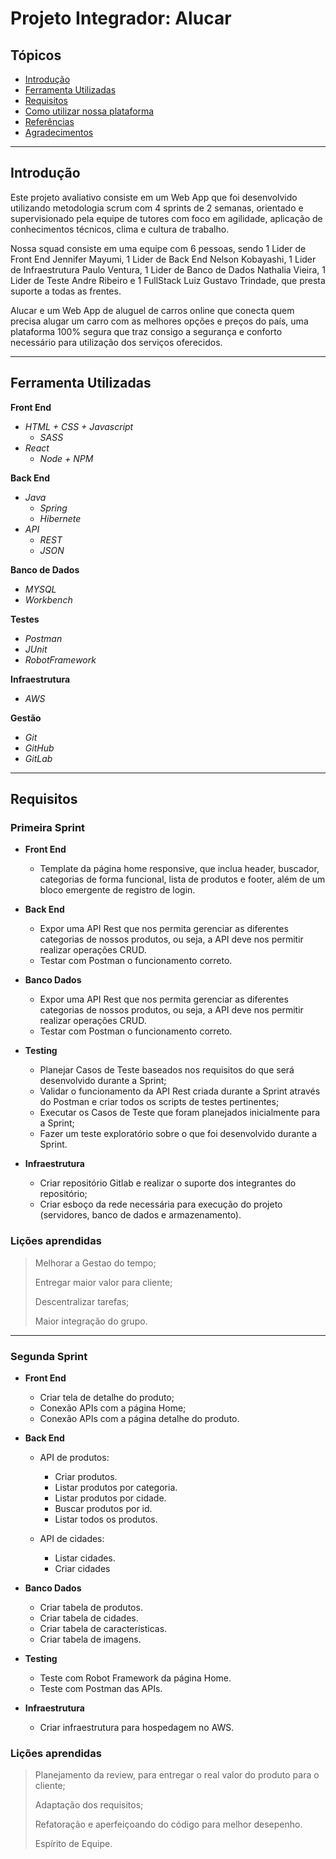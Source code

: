# Projeto Integrador: Alucar

## Tópicos 
*   [Introdução](#introdução)
*   [Ferramenta Utilizadas](#ferramenta-utilizadas)
*   [Requisitos](#Requisitos)
*   [Como utilizar nossa plataforma](#)
*   [Referências](#)
*   [Agradecimentos](#)
  
*** 
 ## Introdução

Este projeto avaliativo consiste em um Web App que foi desenvolvido utilizando metodologia scrum com 4 sprints de 2 semanas, orientado e supervisionado pela equipe de tutores com foco em agilidade, aplicação de conhecimentos técnicos, clima e cultura de trabalho. 

Nossa squad consiste em uma equipe com 6 pessoas, sendo 1 Lider de Front End Jennifer Mayumi, 1 Lider de Back End Nelson Kobayashi, 1 Lider de Infraestrutura Paulo Ventura, 1 Lider de Banco de Dados Nathalia Vieira, 1 Lider de Teste Andre Ribeiro e 1 FullStack Luiz Gustavo Trindade, que presta suporte a todas as frentes. 

Alucar e um Web App de aluguel de carros online que conecta quem precisa alugar um carro com as melhores opções e preços do país, uma plataforma 100% segura que traz consigo a segurança e conforto necessário para utilização dos serviços oferecidos.

*** 

## Ferramenta Utilizadas

**Front End**
* *HTML + CSS + Javascript*
  * *SASS*
* *React*
  * *Node + NPM*
  
**Back End**
* *Java* 
  * *Spring* 
  * *Hibernete*
* *API*
  * *REST*
  * *JSON*

**Banco de Dados**
* *MYSQL*
* *Workbench*

**Testes**
* *Postman*
* *JUnit*
* *RobotFramework*

**Infraestrutura**
* *AWS*

**Gestão**
* *Git*
* *GitHub*
* *GitLab*

****

## Requisitos

### **Primeira Sprint**

* **Front End**

  * Template da página home responsive, que inclua header, buscador, categorias de forma funcional, lista de produtos e footer, além de um bloco emergente de registro de login.

* **Back End**

  * Expor uma API Rest que nos permita gerenciar as diferentes categorias de nossos produtos, ou seja, a API deve nos permitir realizar operações CRUD. 
  * Testar com Postman o funcionamento correto.

* **Banco Dados**
  
    * Expor uma API Rest que nos permita gerenciar as diferentes categorias de nossos produtos, ou seja, a API deve nos permitir realizar operações CRUD. 
    * Testar com Postman o funcionamento correto.

* **Testing**
  
  * Planejar Casos de Teste baseados nos requisitos do que será desenvolvido durante a Sprint;
  * Validar o funcionamento da API Rest criada durante a Sprint através do Postman e criar todos os scripts de testes pertinentes;
  * Executar os Casos de Teste que foram planejados inicialmente para a Sprint;
  * Fazer um teste exploratório sobre o que foi desenvolvido durante a Sprint.

* **Infraestrutura**
  
  * Criar repositório Gitlab e realizar o suporte dos integrantes do repositório;
  * Criar esboço da rede necessária para execução do projeto (servidores, banco de dados e armazenamento).
  

### Lições aprendidas

> Melhorar a Gestao do tempo;
> 
> Entregar maior valor para cliente;
>
> Descentralizar tarefas;
>
> Maior integração do grupo.


***

### **Segunda Sprint**

* **Front End**

  * Criar tela de detalhe do produto;
  * Conexão APIs com a página Home;
  * Conexão APIs com a página detalhe do produto.

* **Back End**

  * API de produtos: 
    - Criar produtos. 
    - Listar produtos por categoria. 
    - Listar produtos por cidade. 
    - Buscar produtos por id. 
    - Listar todos os produtos.
  
  * API de cidades:
    - Listar cidades.
    - Criar cidades

* **Banco Dados**
  
  * Criar tabela de produtos.
  * Criar tabela de cidades.
  * Criar tabela de características. 
  * Criar tabela de imagens.

* **Testing**
  
  * Teste com Robot Framework da página Home.
  * Teste com Postman das APIs.

* **Infraestrutura**
  
  * Criar infraestrutura para hospedagem no AWS.
  
  

### Lições aprendidas

> Planejamento da review, para entregar o real valor do produto para o cliente;
> 
> Adaptação dos requisitos;
>
> Refatoração e aperfeiçoando do código para melhor desepenho.
> 
> Espírito de Equipe.




